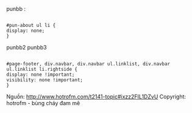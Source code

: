 punbb :

```

#pun-about ul li {
display: none;
}
```

punbb2 punbb3

```

#page-footer, div.navbar, div.navbar ul.linklist, div.navbar ul.linklist li.rightside {
display: none !important;
visibility: none !important;
}

```


Nguồn: http://www.hotrofm.com/t2141-topic#ixzz2FIL1DZvU
Copyright: hotrofm - bùng cháy đam mê